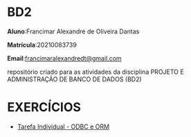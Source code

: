 # BD2
__Aluno__:Francimar Alexandre de Oliveira Dantas

__Matrícula__:20210083739

__Email__:francimaralexandredt@gmail.com


repositório criado para as atividades da disciplina PROJETO E ADMINISTRAÇÃO DE BANCO DE DADOS (BD2)
# EXERCÍCIOS
   - <a href="https://github.com/FrancimarAlexandre/BD2/blob/main/tarefas/orm/tarefa-orm.md">Tarefa Individual - ODBC e ORM</a>
